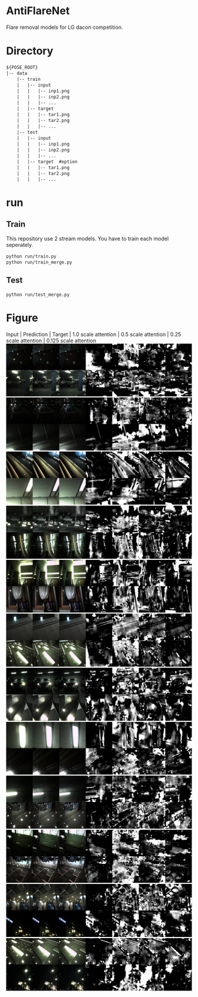 # AntiFlareNet
Flare removal models for LG dacon competition.

# Directory
```
${POSE_ROOT}
|-- data
    |-- train
    |   |-- input
    |   |   |-- inp1.png
    |   |   |-- inp2.png
    |   |   |-- ...
    |   |-- target
    |   |   |-- tar1.png
    |   |   |-- tar2.png
    |   |   |-- ...
    |-- test
    |   |-- input
    |   |   |-- inp1.png
    |   |   |-- inp2.png
    |   |   |-- ...
    |   |-- target  #option
    |   |   |-- tar1.png
    |   |   |-- tar2.png
    |   |   |-- ...

```

# run
## Train
This repository use 2 stream models. You have to train each model seperately.
```
python run/train.py
python run/train_merge.py
```
## Test
```
python run/test_merge.py
```

# Figure
Input | Prediction | Target | 1.0 scale attention | 0.5 scale attention | 0.25 scale attention | 0.125 scale attention
<br>
<img src="./figure/figure (1).jpg"><br>
<img src="./figure/figure (2).jpg"><br>
<img src="./figure/figure (3).jpg"><br>
<img src="./figure/figure (4).jpg"><br>
<img src="./figure/figure (5).jpg"><br>
<img src="./figure/figure (6).jpg"><br>
<img src="./figure/figure (7).jpg"><br>
<img src="./figure/figure (8).jpg"><br>
<img src="./figure/figure (9).jpg"><br>
<img src="./figure/figure (10).jpg"><br>
<img src="./figure/figure (11).jpg"><br>
<img src="./figure/figure (12).jpg">
